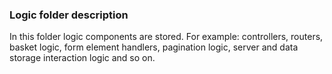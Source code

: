 ### Logic folder description

In this folder logic components are stored. For example: controllers, routers, basket logic, form element handlers, pagination logic, server and data storage interaction logic and so on.